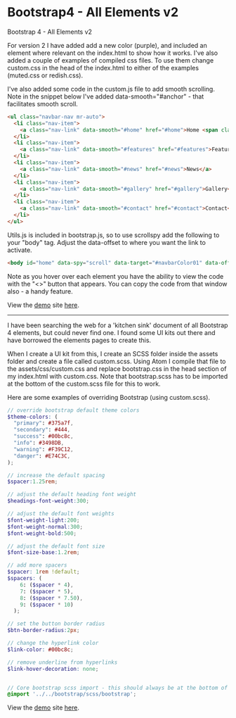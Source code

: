 # Bootstrap4 - All Elements v2

Bootstrap 4 - All Elements v2

For version 2 I have added add a new color (purple), and included an element where relevant on the index.html to show how it works.  I've also added a couple of examples of compiled css files.  To use them change custom.css in the head of the index.html to either of the examples (muted.css or redish.css).

I've also added some code in the custom.js file to add smooth scrolling. Note in the snippet below I've added data-smooth="#anchor" - that facilitates smooth scroll.

```html
<ul class="navbar-nav mr-auto">
  <li class="nav-item">
    <a class="nav-link" data-smooth="#home" href="#home">Home <span class="sr-only">(current)</span></a>
  </li>
  <li class="nav-item">
    <a class="nav-link" data-smooth="#features" href="#features">Features</a>
  </li>
  <li class="nav-item">
    <a class="nav-link" data-smooth="#news" href="#news">News</a>
  </li>
  <li class="nav-item">
    <a class="nav-link" data-smooth="#gallery" href="#gallery">Gallery</a>
  </li>
  <li class="nav-item">
    <a class="nav-link" data-smooth="#contact" href="#contact">Contact</a>
  </li>
</ul>
```

Utils.js is included in bootstrap.js, so to use scrollspy add the following to your "body" tag.  Adjust the data-offset to where you want the link to activate.

```html
<body id="home" data-spy="scroll" data-target="#navbarColor01" data-offset="90">
```

Note as you hover over each element you have the ability to view the code with the "<>" button that appears.  You can copy the code from that window also - a handy feature.

View the <a href="https://steveshead.github.io/bootstrap4-elements-v2/">demo</a> site <a href="https://steveshead.github.io/bootstrap4-element-v2/">here</a>.

---------------------------------------------------------

I have been searching the web for a 'kitchen sink' document of all Bootstrap 4 elements, but could never find one.  I found some UI kits out there and have borrowed the elements pages to create this.

When I create a UI kit from this, I create an SCSS folder inside the assets folder and create a file called custom.scss.  Using Atom I compile that file to the assets/css/custom.css and replace bootstrap.css in the head section of my index.html with custom.css.  Note that bootstrap.scss has to be imported at the bottom of the custom.scss file for this to work.

Here are some examples of overriding Bootstrap (using custom.scss).

```scss
// override bootstrap default theme colors
$theme-colors: (
  "primary": #375a7f,
  "secondary": #444,
  "success": #00bc8c,
  "info": #3498DB,
  "warning": #F39C12,
  "danger": #E74C3C,
);

// increase the default spacing
$spacer:1.25rem;

// adjust the default heading font weight
$headings-font-weight:300;

// adjust the default font weights
$font-weight-light:200;
$font-weight-normal:300;
$font-weight-bold:500;

// adjust the default font size
$font-size-base:1.2rem;

// add more spacers
$spacer: 1rem !default;
$spacers: (
    6: ($spacer * 4),
    7: ($spacer * 5),
    8: ($spacer * 7.50),
    9: ($spacer * 10)
  );

// set the button border radius
$btn-border-radius:2px;

// change the hyperlink color
$link-color: #00bc8c;

// remove underline from hyperlinks
$link-hover-decoration: none;


// Core bootstrap scss import - this should always be at the bottom of the custom.scss file
@import '../../bootstrap/scss/bootstrap';
```

View the <a href="https://steveshead.github.io/bootstrap4-elements-v2/">demo</a> site <a href="https://steveshead.github.io/bootstrap4-element-v2/">here</a>.
